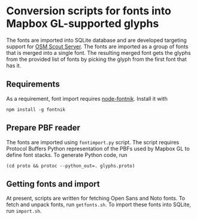 # Conversion scripts for fonts into Mapbox GL-supported glyphs

The fonts are imported into SQLite database and are developed targeting support for
[OSM Scout Server](https://github.com/rinigus/osmscout-server). The fonts are imported as a group of fonts that is merged
into a single font. The resulting merged font gets the glyphs from the provided list of fonts by picking the glyph from the first font that
has it.  


## Requirements

As a requirement, font import requires
[node-fontnik](https://github.com/mapbox/node-fontnik/). Install it
with

```
npm install -g fontnik
```


## Prepare PBF reader

The fonts are imported using `fontimport.py` script. The script requires Protocol Buffers Python representation of the PBFs used by Mapbox GL to
define font stacks. To generate Python code, run

```
(cd proto && protoc --python_out=. glyphs.proto)
```

## Getting fonts and import

At present, scripts are written for fetching Open Sans and Noto fonts. To fetch and unpack fonts, run `getfonts.sh`.
To import these fonts into SQLite, run `import.sh`.
